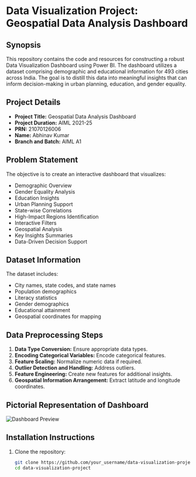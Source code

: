 # Data Visualization Project: Geospatial Data Analysis Dashboard

## Synopsis

This repository contains the code and resources for constructing a robust Data Visualization Dashboard using Power BI. The dashboard utilizes a dataset comprising demographic and educational information for 493 cities across India. The goal is to distill this data into meaningful insights that can inform decision-making in urban planning, education, and gender equality.

## Project Details

- **Project Title:** Geospatial Data Analysis Dashboard
- **Project Duration:** AIML 2021-25
- **PRN:** 21070126006
- **Name:** Abhinav Kumar
- **Branch and Batch:** AIML A1

## Problem Statement

The objective is to create an interactive dashboard that visualizes:
- Demographic Overview
- Gender Equality Analysis
- Education Insights
- Urban Planning Support
- State-wise Correlations
- High-Impact Regions Identification
- Interactive Filters
- Geospatial Analysis
- Key Insights Summaries
- Data-Driven Decision Support

## Dataset Information

The dataset includes:
- City names, state codes, and state names
- Population demographics
- Literacy statistics
- Gender demographics
- Educational attainment
- Geospatial coordinates for mapping

## Data Preprocessing Steps

1. **Data Type Conversion:** Ensure appropriate data types.
2. **Encoding Categorical Variables:** Encode categorical features.
3. **Feature Scaling:** Normalize numeric data if required.
4. **Outlier Detection and Handling:** Address outliers.
5. **Feature Engineering:** Create new features for additional insights.
6. **Geospatial Information Arrangement:** Extract latitude and longitude coordinates.

## Pictorial Representation of Dashboard

![Dashboard Preview](dashboard_preview.png)

## Installation Instructions

1. Clone the repository:
   ```bash
   git clone https://github.com/your_username/data-visualization-project.git
   cd data-visualization-project
